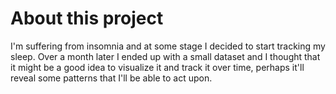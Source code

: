 # About this project

I'm suffering from insomnia and at some stage I decided to start tracking my sleep. Over a month later I ended up with a small dataset and I thought that it might be a good idea to visualize it and track it over time, perhaps it'll reveal some patterns that I'll be able to act upon.



<!--
TODO:
* write up readme page
* push to GH
* Attempt to view page from GH directly
* Share with Anyonka and implement her feedback
* publish to RPubs
* post on reddit
-->